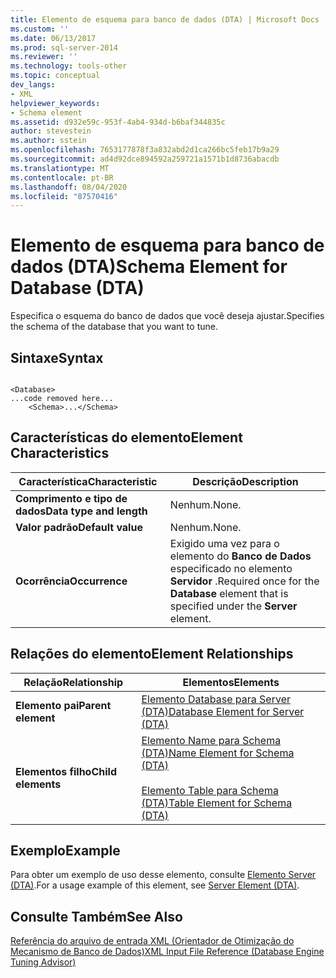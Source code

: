 ```yaml
---
title: Elemento de esquema para banco de dados (DTA) | Microsoft Docs
ms.custom: ''
ms.date: 06/13/2017
ms.prod: sql-server-2014
ms.reviewer: ''
ms.technology: tools-other
ms.topic: conceptual
dev_langs:
- XML
helpviewer_keywords:
- Schema element
ms.assetid: d932e59c-953f-4ab4-934d-b6baf344835c
author: stevestein
ms.author: sstein
ms.openlocfilehash: 7653177878f3a832abd2d1ca266bc5feb17b9a29
ms.sourcegitcommit: ad4d92dce894592a259721a1571b1d8736abacdb
ms.translationtype: MT
ms.contentlocale: pt-BR
ms.lasthandoff: 08/04/2020
ms.locfileid: "87570416"
---
```

# <a name="schema-element-for-database-dta"></a><span data-ttu-id="a688a-102">Elemento de esquema para banco de dados (DTA)</span><span class="sxs-lookup"><span data-stu-id="a688a-102">Schema Element for Database (DTA)</span></span>
  <span data-ttu-id="a688a-103">Especifica o esquema do banco de dados que você deseja ajustar.</span><span class="sxs-lookup"><span data-stu-id="a688a-103">Specifies the schema of the database that you want to tune.</span></span>  
  
## <a name="syntax"></a><span data-ttu-id="a688a-104">Sintaxe</span><span class="sxs-lookup"><span data-stu-id="a688a-104">Syntax</span></span>  
  
```  
  
<Database>  
...code removed here...  
    <Schema>...</Schema>  
```  
  
## <a name="element-characteristics"></a><span data-ttu-id="a688a-105">Características do elemento</span><span class="sxs-lookup"><span data-stu-id="a688a-105">Element Characteristics</span></span>  
  
|<span data-ttu-id="a688a-106">Característica</span><span class="sxs-lookup"><span data-stu-id="a688a-106">Characteristic</span></span>|<span data-ttu-id="a688a-107">Descrição</span><span class="sxs-lookup"><span data-stu-id="a688a-107">Description</span></span>|  
|--------------------|-----------------|  
|<span data-ttu-id="a688a-108">**Comprimento e tipo de dados**</span><span class="sxs-lookup"><span data-stu-id="a688a-108">**Data type and length**</span></span>|<span data-ttu-id="a688a-109">Nenhum.</span><span class="sxs-lookup"><span data-stu-id="a688a-109">None.</span></span>|  
|<span data-ttu-id="a688a-110">**Valor padrão**</span><span class="sxs-lookup"><span data-stu-id="a688a-110">**Default value**</span></span>|<span data-ttu-id="a688a-111">Nenhum.</span><span class="sxs-lookup"><span data-stu-id="a688a-111">None.</span></span>|  
|<span data-ttu-id="a688a-112">**Ocorrência**</span><span class="sxs-lookup"><span data-stu-id="a688a-112">**Occurrence**</span></span>|<span data-ttu-id="a688a-113">Exigido uma vez para o elemento do **Banco de Dados** especificado no elemento **Servidor** .</span><span class="sxs-lookup"><span data-stu-id="a688a-113">Required once for the **Database** element that is specified under the **Server** element.</span></span>|  
  
## <a name="element-relationships"></a><span data-ttu-id="a688a-114">Relações do elemento</span><span class="sxs-lookup"><span data-stu-id="a688a-114">Element Relationships</span></span>  
  
|<span data-ttu-id="a688a-115">Relação</span><span class="sxs-lookup"><span data-stu-id="a688a-115">Relationship</span></span>|<span data-ttu-id="a688a-116">Elementos</span><span class="sxs-lookup"><span data-stu-id="a688a-116">Elements</span></span>|  
|------------------|--------------|  
|<span data-ttu-id="a688a-117">**Elemento pai**</span><span class="sxs-lookup"><span data-stu-id="a688a-117">**Parent element**</span></span>|[<span data-ttu-id="a688a-118">Elemento Database para Server &#40;DTA&#41;</span><span class="sxs-lookup"><span data-stu-id="a688a-118">Database Element for Server &#40;DTA&#41;</span></span>](database-element-for-server-dta.md)|  
|<span data-ttu-id="a688a-119">**Elementos filho**</span><span class="sxs-lookup"><span data-stu-id="a688a-119">**Child elements**</span></span>|[<span data-ttu-id="a688a-120">Elemento Name para Schema &#40;DTA&#41;</span><span class="sxs-lookup"><span data-stu-id="a688a-120">Name Element for Schema &#40;DTA&#41;</span></span>](name-element-for-schema-dta.md)<br /><br /> [<span data-ttu-id="a688a-121">Elemento Table para Schema &#40;DTA&#41;</span><span class="sxs-lookup"><span data-stu-id="a688a-121">Table Element for Schema &#40;DTA&#41;</span></span>](table-element-for-schema-dta.md)|  
  
## <a name="example"></a><span data-ttu-id="a688a-122">Exemplo</span><span class="sxs-lookup"><span data-stu-id="a688a-122">Example</span></span>  
 <span data-ttu-id="a688a-123">Para obter um exemplo de uso desse elemento, consulte [Elemento Server &#40;DTA&#41;](server-element-dta.md).</span><span class="sxs-lookup"><span data-stu-id="a688a-123">For a usage example of this element, see [Server Element &#40;DTA&#41;](server-element-dta.md).</span></span>  
  
## <a name="see-also"></a><span data-ttu-id="a688a-124">Consulte Também</span><span class="sxs-lookup"><span data-stu-id="a688a-124">See Also</span></span>  
 [<span data-ttu-id="a688a-125">Referência do arquivo de entrada XML &#40;Orientador de Otimização do Mecanismo de Banco de Dados&#41;</span><span class="sxs-lookup"><span data-stu-id="a688a-125">XML Input File Reference &#40;Database Engine Tuning Advisor&#41;</span></span>](xml-input-file-reference-database-engine-tuning-advisor.md)  
  
  
